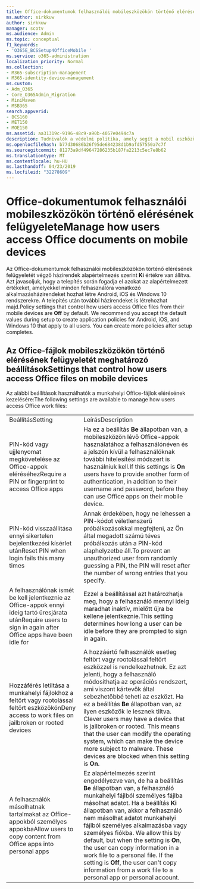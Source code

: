 ```yaml
---
title: Office-dokumentumok felhasználói mobileszközökön történő elérésének felügyelete
ms.author: sirkkuw
author: sirkkuw
manager: scotv
ms.audience: Admin
ms.topic: conceptual
f1_keywords:
- 'O365E_BCSSetup4OfficeMobile '
ms.service: o365-administration
localization_priority: Normal
ms.collection:
- M365-subscription-management
- M365-identity-device-management
ms.custom:
- Adm_O365
- Core_O365Admin_Migration
- MiniMaven
- MSB365
search.appverid:
- BCS160
- MET150
- MOE150
ms.assetid: aa31319c-9196-48c9-a90b-4057e0494c7a
description: Tudnivalók a védelmi politika, amely segít a mobil eszközök az Office alkalmazások biztonságos hozzáférést.
ms.openlocfilehash: b77d30686b26f95de684238d1b9afd57550a7c7f
ms.sourcegitcommit: 81273a9df49647286235b187fa2213c5ec7e8b62
ms.translationtype: MT
ms.contentlocale: hu-HU
ms.lasthandoff: 04/23/2019
ms.locfileid: "32278609"
---
```

# <a name="manage-how-users-access-office-documents-on-mobile-devices"></a><span data-ttu-id="d0b4f-103">Office-dokumentumok felhasználói mobileszközökön történő elérésének felügyelete</span><span class="sxs-lookup"><span data-stu-id="d0b4f-103">Manage how users access Office documents on mobile devices</span></span>

 <span data-ttu-id="d0b4f-p101">Az Office-dokumentumok felhasználói mobileszközökön történő elérésének felügyeletét végző házirendek alapértelmezés szerint **Ki** értékre van állítva. Azt javasoljuk, hogy a telepítés során fogadja el azokat az alapértelmezett értékeket, amelyekkel minden felhasználóra vonatkozó alkalmazásházirendeket hozhat létre Android, iOS és Windows 10 rendszerekre. A telepítés után további házirendeket is létrehozhat majd.</span><span class="sxs-lookup"><span data-stu-id="d0b4f-p101">Policy settings that control how users access Office files from their mobile devices are **Off** by default. We recommend you accept the default values during setup to create application policies for Android, iOS, and Windows 10 that apply to all users. You can create more policies after setup completes.</span></span> 
  
## <a name="settings-that-control-how-users-access-office-files-on-mobile-devices"></a><span data-ttu-id="d0b4f-107">Az Office-fájlok mobileszközökön történő elérésének felügyeletét meghatározó beállítások</span><span class="sxs-lookup"><span data-stu-id="d0b4f-107">Settings that control how users access Office files on mobile devices</span></span>

<span data-ttu-id="d0b4f-108">Az alábbi beállítások használhatók a munkahelyi Office-fájlok elérésének kezelésére:</span><span class="sxs-lookup"><span data-stu-id="d0b4f-108">The following settings are available to manage how users access Office work files:</span></span>
  
|||
|:-----|:-----|
|<span data-ttu-id="d0b4f-109">Beállítás</span><span class="sxs-lookup"><span data-stu-id="d0b4f-109">Setting</span></span>  <br/> |<span data-ttu-id="d0b4f-110">Leírás</span><span class="sxs-lookup"><span data-stu-id="d0b4f-110">Description</span></span>  <br/> |
|<span data-ttu-id="d0b4f-111">PIN-kód vagy ujjlenyomat megkövetelése az Office-appok eléréséhez</span><span class="sxs-lookup"><span data-stu-id="d0b4f-111">Require a PIN or fingerprint to access Office apps</span></span>  <br/> |<span data-ttu-id="d0b4f-112">Ha ez a beállítás **Be** állapotban van, a mobileszközön lévő Office-appok használatához a felhasználónéven és a jelszón kívül a felhasználóknak további hitelesítési módszert is használniuk kell.</span><span class="sxs-lookup"><span data-stu-id="d0b4f-112">If this settings is **On** users have to provide another form of authentication, in addition to their username and password, before they can use Office apps on their mobile device.</span></span>  <br/> |
|<span data-ttu-id="d0b4f-113">PIN-kód visszaállítása ennyi sikertelen bejelentkezési kísérlet után</span><span class="sxs-lookup"><span data-stu-id="d0b4f-113">Reset PIN when login fails this many times</span></span>  <br/> |<span data-ttu-id="d0b4f-114">Annak érdekében, hogy ne lehessen a PIN-kódot véletlenszerű próbálkozásokkal megfejteni, az Ön által megadott számú téves próbálkozás után a PIN-kód alaphelyzetbe áll.</span><span class="sxs-lookup"><span data-stu-id="d0b4f-114">To prevent an unauthorized user from randomly guessing a PIN, the PIN will reset after the number of wrong entries that you specify.</span></span>  <br/> |
|<span data-ttu-id="d0b4f-115">A felhasználónak ismét be kell jelentkeznie az Office-appok ennyi ideig tartó üresjárata után</span><span class="sxs-lookup"><span data-stu-id="d0b4f-115">Require users to sign in again after Office apps have been idle for</span></span>  <br/> |<span data-ttu-id="d0b4f-116">Ezzel a beállítással azt határozhatja meg, hogy a felhasználó mennyi ideig maradhat inaktív, mielőtt újra be kellene jelentkeznie.</span><span class="sxs-lookup"><span data-stu-id="d0b4f-116">This setting determines how long a user can be idle before they are prompted to sign in again.</span></span>  <br/> |
|<span data-ttu-id="d0b4f-117">Hozzáférés letiltása a munkahelyi fájlokhoz a feltört vagy rootolással feltört eszközökön</span><span class="sxs-lookup"><span data-stu-id="d0b4f-117">Deny access to work files on jailbroken or rooted devices</span></span>  <br/> |<span data-ttu-id="d0b4f-p102">A hozzáértő felhasználók esetleg feltört vagy rootolással feltört eszközzel is rendelkezhetnek. Ez azt jelenti, hogy a felhasználó módosíthatja az operációs rendszert, ami viszont kártevők által sebezhetőbbé teheti az eszközt. Ha ez a beállítás **Be** állapotban van, az ilyen eszközök le lesznek tiltva.  </span><span class="sxs-lookup"><span data-stu-id="d0b4f-p102">Clever users may have a device that is jailbroken or rooted. This means that the user can modify the operating system, which can make the device more subject to malware. These devices are blocked when this setting is **On**.  </span></span><br/> |
|<span data-ttu-id="d0b4f-121">A felhasználók másolhatnak tartalmakat az Office-appokból személyes appokba</span><span class="sxs-lookup"><span data-stu-id="d0b4f-121">Allow users to copy content from Office apps into personal apps</span></span>  <br/> |<span data-ttu-id="d0b4f-p103">Ez alapértelmezés szerint engedélyezve van, de ha a beállítás **Be** állapotban van, a felhasználó munkahelyi fájlból személyes fájlba másolhat adatot. Ha a beállítás **Ki** állapotban van, akkor a felhasználó nem másolhat adatot munkahelyi fájlból személyes alkalmazásba vagy személyes fiókba.  </span><span class="sxs-lookup"><span data-stu-id="d0b4f-p103">We allow this by default, but when the setting is **On**, the user can copy information in a work file to a personal file. If the setting is **Off**, the user can't copy information from a work file to a personal app or personal account.  </span></span><br/> |
   


